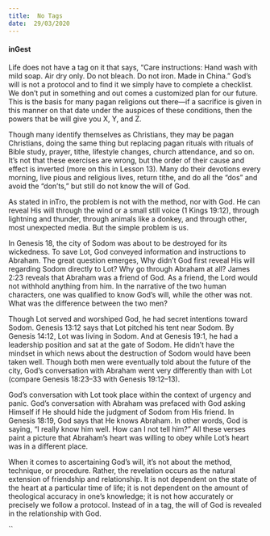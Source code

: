 ```yaml
---
title:  No Tags
date:  29/03/2020
---
```


#### inGest

Life does not have a tag on it that says, “Care instructions: Hand wash with mild soap. Air dry only. Do not bleach. Do not iron. Made in China.” God’s will is not a protocol and to find it we simply have to complete a checklist. We don’t put in something and out comes a customized plan for our future. This is the basis for many pagan religions out there—if a sacrifice is given in this manner on that date under the auspices of these conditions, then the powers that be will give you X, Y, and Z.

Though many identify themselves as Christians, they may be pagan Christians, doing the same thing but replacing pagan rituals with rituals of Bible study, prayer, tithe, lifestyle changes, church attendance, and so on. It’s not that these exercises are wrong, but the order of their cause and effect is inverted (more on this in Lesson 13). Many do their devotions every morning, live pious and religious lives, return tithe, and do all the “dos” and avoid the “don’ts,” but still do not know the will of God.

As stated in inTro, the problem is not with the method, nor with God. He can reveal His will through the wind or a small still voice (1 Kings 19:12), through lightning and thunder, through animals like a donkey, and through other, most unexpected media. But the simple problem is us.

In Genesis 18, the city of Sodom was about to be destroyed for its wickedness. To save Lot, God conveyed information and instructions to Abraham. The great question emerges, Why didn’t God first reveal His will regarding Sodom directly to Lot? Why go through Abraham at all? James 2:23 reveals that Abraham was a friend of God. As a friend, the Lord would not withhold anything from him. In the narrative of the two human characters, one was qualified to know God’s will, while the other was not. What was the difference between the two men?

Though Lot served and worshiped God, he had secret intentions toward Sodom. Genesis 13:12 says that Lot pitched his tent near Sodom. By Genesis 14:12, Lot was living in Sodom. And at Genesis 19:1, he had a leadership position and sat at the gate of Sodom. He didn’t have the mindset in which news about the destruction of Sodom would have been taken well. Though both men were eventually told about the future of the city, God’s conversation with Abraham went very differently than with Lot (compare Genesis 18:23–33 with Genesis 19:12–13).

God’s conversation with Lot took place within the context of urgency and panic. God’s conversation with Abraham was prefaced with God asking Himself if He should hide the judgment of Sodom from His friend. In Genesis 18:19, God says that He knows Abraham. In other words, God is saying, “I really know him well. How can I not tell him?” All these verses paint a picture that Abraham’s heart was willing to obey while Lot’s heart was in a different place.

When it comes to ascertaining God’s will, it’s not about the method, technique, or procedure. Rather, the revelation occurs as the natural extension of friendship and relationship. It is not dependent on the state of the heart at a particular time of life; it is not dependent on the amount of theological accuracy in one’s knowledge; it is not how accurately or precisely we follow a protocol. Instead of in a tag, the will of God is revealed in the relationship with God.

``